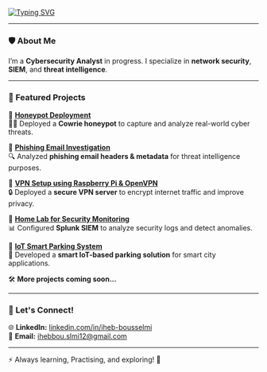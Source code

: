 [![Typing SVG](https://readme-typing-svg.demolab.com/?lines=Hi!+This+is+IHEB;Cybersecurity+Analyst;Founder+of+TraceNet)](https://git.io/typing-svg)
<p align="center">
</p>

---

### 🛡️ About Me

I’m a **Cybersecurity Analyst** in progress. I specialize in **network security**, **SIEM**, and **threat intelligence**. 


---


### 📌 Featured Projects  

📌 **[Honeypot Deployment](https://github.com/iheb457/honeypot-analysis)**  
🕵️‍♂️ Deployed a **Cowrie honeypot** to capture and analyze real-world cyber threats.  

📌 **[Phishing Email Investigation](https://github.com/iheb457/phishing-analysis)**  
🔍 Analyzed **phishing email headers & metadata** for threat intelligence purposes.  

📌 **[VPN Setup using Raspberry Pi & OpenVPN](https://github.com/iheb457/raspberry-vpn)**  
🔒 Deployed a **secure VPN server** to encrypt internet traffic and improve privacy.  

📌 **[Home Lab for Security Monitoring](https://github.com/iheb457/security-lab)**  
📊 Configured **Splunk SIEM** to analyze security logs and detect anomalies.  

📌 **[IoT Smart Parking System](https://github.com/iheb457/iot-parking)**  
🚗 Developed a **smart IoT-based parking solution** for smart city applications.  

🛠 **More projects coming soon...**  
 
---

### 🔗 Let's Connect!  

🌐 **LinkedIn:** [linkedin.com/in/iheb-bousselmi](https://www.linkedin.com/in/iheb-bousselmi)  
📧 **Email:** [ihebbou.slmi12@gmail.com](mailto:ihebbou.slmi12@gmail.com)  

---

⚡ Always learning, Practising, and exploring! 🚀  
